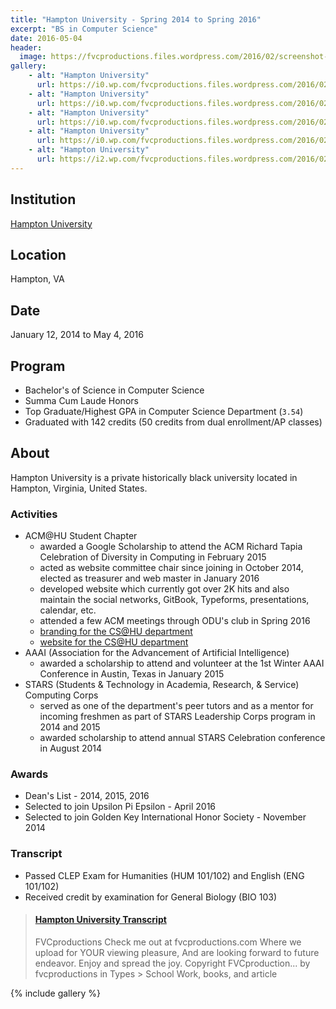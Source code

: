 ```yaml
---
title: "Hampton University - Spring 2014 to Spring 2016"
excerpt: "BS in Computer Science"
date: 2016-05-04
header:
  image: https://fvcproductions.files.wordpress.com/2016/02/screenshot-2016-05-12-15-18-19.png
gallery:
    - alt: "Hampton University"
      url: https://i0.wp.com/fvcproductions.files.wordpress.com/2016/02/screenshot-2016-05-12-15-18-19.png?w=497&h=372&crop&ssl=1&zoom=2
    - alt: "Hampton University"
      url: https://i0.wp.com/fvcproductions.files.wordpress.com/2016/02/img_2159.jpg?w=245&h=184&crop&ssl=1&zoom=2
    - alt: "Hampton University"
      url: https://i0.wp.com/fvcproductions.files.wordpress.com/2016/02/screenshot-2016-05-12-15-18-12.png?w=245&h=184&crop&ssl=1&zoom=2
    - alt: "Hampton University"
      url: https://i0.wp.com/fvcproductions.files.wordpress.com/2016/02/img_2178.jpg?w=370&h=277&crop&ssl=1&zoom=2
    - alt: "Hampton University"
      url: https://i2.wp.com/fvcproductions.files.wordpress.com/2016/02/screenshot-2016-05-12-15-18-02.png?w=372&h=277&crop&ssl=1&zoom=2
---
```


## Institution

<a title="Hampton University" href="https://hamptonu.edu" target="_blank" rel="noopener">Hampton University</a>

## Location

Hampton, VA

## Date

January 12, 2014 to May 4, 2016

## Program

- Bachelor's of Science in Computer Science
- Summa Cum Laude Honors
- Top Graduate/Highest GPA in Computer Science Department (`3.54`)
- Graduated with 142 credits (50 credits from dual enrollment/AP classes)

## About

Hampton University is a private historically black university located in Hampton, Virginia, United States.

### Activities

- ACM@HU Student Chapter
  - awarded a Google Scholarship to attend the ACM Richard Tapia Celebration of Diversity in Computing in February 2015
  - acted as website committee chair since joining in October 2014, elected as treasurer and web master in January 2016
  - developed website which currently got over 2K hits and also maintain the social networks, GitBook, Typeforms, presentations, calendar, etc.
  - attended a few ACM meetings through ODU's club in Spring 2016
  - [branding for the CS@HU department](https://fvcproductions.com/portfolio/cshu-branding)
  - [website for the CS@HU department](https://huacm.wordpress.com)
- AAAI (Association for the Advancement of Artificial Intelligence)
    - awarded a scholarship to attend and volunteer at the 1st Winter AAAI Conference in Austin, Texas in January 2015
- STARS (Students & Technology in Academia, Research, & Service) Computing Corps
    - served as one of the department's peer tutors and as a mentor for incoming freshmen as part of STARS Leadership Corps program in 2014 and 2015
    - awarded scholarship to attend annual STARS Celebration conference in August 2014

### Awards

- Dean's List - 2014, 2015, 2016
- Selected to join Upsilon Pi Epsilon - April 2016
- Selected to join Golden Key International Honor Society - November 2014

### Transcript

- Passed CLEP Exam for Humanities (HUM 101/102) and English (ENG 101/102)
- Received credit by examination for General Biology (BIO 103)

<blockquote class="embedly-card"><h4><a href="https://www.scribd.com/document/315207507/Hampton-University-Transcript">Hampton University Transcript</a></h4><p>FVCproductions Check me out at fvcproductions.com Where we upload for YOUR viewing pleasure, And are looking forward to future endeavor. Enjoy and spread the joy. Copyright FVCproduction... by fvcproductions in Types > School Work, books, and article</p></blockquote>

{% include gallery %}
